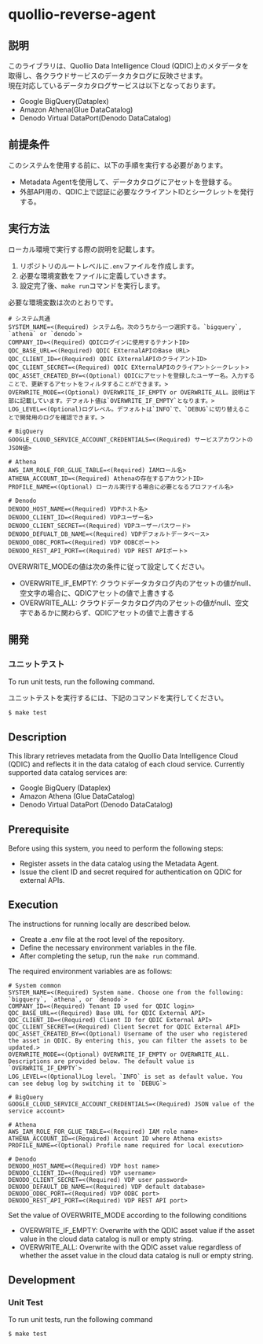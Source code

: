 # quollio-reverse-agent

## 説明

このライブラリは、Quollio Data Intelligence Cloud (QDIC)上のメタデータを取得し、各クラウドサービスのデータカタログに反映させます。  
現在対応しているデータカタログサービスは以下となっております。
- Google BigQuery(Dataplex)
- Amazon Athena(Glue DataCatalog)
- Denodo Virtual DataPort(Denodo DataCatalog)


## 前提条件
このシステムを使用する前に、以下の手順を実行する必要があります。
- Metadata Agentを使用して、データカタログにアセットを登録する。
- 外部API用の、QDIC上で認証に必要なクライアントIDとシークレットを発行する。


## 実行方法
ローカル環境で実行する際の説明を記載します。

1. リポジトリのルートレベルに`.env`ファイルを作成します。
1. 必要な環境変数をファイルに定義していきます。
1. 設定完了後、`make run`コマンドを実行します。

必要な環境変数は次のとおりです。
```
# システム共通
SYSTEM_NAME=<(Required) システム名。次のうちから一つ選択する。`bigquery`, `athena` or `denodo`>
COMPANY_ID=<(Required) QDICログインに使用するテナントID>
QDC_BASE_URL=<(Required) QDIC EXternalAPIのBase URL>
QDC_CLIENT_ID=<(Required) QDIC EXternalAPIのクライアントID>
QDC_CLIENT_SECRET=<(Required) QDIC EXternalAPIのクライアントシークレット>
QDC_ASSET_CREATED_BY=<(Optional) QDICにアセットを登録したユーザー名。入力することで、更新するアセットをフィルタすることができます。>
OVERWRITE_MODE=<(Optional) OVERWRITE_IF_EMPTY or OVERWRITE_ALL。説明は下部に記載しています。デフォルト値は`OVERWRITE_IF_EMPTY`となります。>
LOG_LEVEL=<(Optional)ログレベル。デフォルトは`INFO`で、`DEBUG`に切り替えることで開発用のログを確認できます。>

# BigQuery
GOOGLE_CLOUD_SERVICE_ACCOUNT_CREDENTIALS=<(Required) サービスアカウントのJSON値>

# Athena
AWS_IAM_ROLE_FOR_GLUE_TABLE=<(Required) IAMロール名>
ATHENA_ACCOUNT_ID=<(Required) Athenaの存在するアカウントID>
PROFILE_NAME=<(Optional) ローカル実行する場合に必要となるプロファイル名>

# Denodo
DENODO_HOST_NAME=<(Required) VDPホスト名>
DENODO_CLIENT_ID=<(Required) VDPユーザー名>
DENODO_CLIENT_SECRET=<(Required) VDPユーザーパスワード>
DENODO_DEFUALT_DB_NAME=<(Required) VDPデフォルトデータベース>
DENODO_ODBC_PORT=<(Required) VDP ODBCポート>
DENODO_REST_API_PORT=<(Required) VDP REST APIポート>
```

OVERWRITE_MODEの値は次の条件に従って設定してください。
- OVERWRITE_IF_EMPTY: クラウドデータカタログ内のアセットの値がnull、空文字の場合に、QDICアセットの値で上書きする
- OVERWRITE_ALL: クラウドデータカタログ内のアセットの値がnull、空文字であるかに関わらず、QDICアセットの値で上書きする

## 開発

### ユニットテスト

To run unit tests, run the following command.

ユニットテストを実行するには、下記のコマンドを実行してください。

```
$ make test
```


## Description
This library retrieves metadata from the Quollio Data Intelligence Cloud (QDIC) and reflects it in the data catalog of each cloud service.
Currently supported data catalog services are:
- Google BigQuery (Dataplex)
- Amazon Athena (Glue DataCatalog)
- Denodo Virtual DataPort (Denodo DataCatalog)


## Prerequisite
Before using this system, you need to perform the following steps:

- Register assets in the data catalog using the Metadata Agent.
- Issue the client ID and secret required for authentication on QDIC for external APIs.

## Execution
The instructions for running locally are described below.

- Create a .env file at the root level of the repository.
- Define the necessary environment variables in the file.
- After completing the setup, run the `make run` command.

The required environment variables are as follows:
```
# System common
SYSTEM_NAME=<(Required) System name. Choose one from the following: `bigquery`, `athena`, or `denodo`>
COMPANY_ID=<(Required) Tenant ID used for QDIC login>
QDC_BASE_URL=<(Required) Base URL for QDIC External API>
QDC_CLIENT_ID=<(Required) Client ID for QDIC External API>
QDC_CLIENT_SECRET=<(Required) Client Secret for QDIC External API>
QDC_ASSET_CREATED_BY=<(Optional) Username of the user who registered the asset in QDIC. By entering this, you can filter the assets to be updated.>
OVERWRITE_MODE=<(Optional) OVERWRITE_IF_EMPTY or OVERWRITE_ALL. Descriptions are provided below. The default value is `OVERWRITE_IF_EMPTY`>
LOG_LEVEL=<(Optional)Log level。`INFO` is set as default value. You can see debug log by switching it to `DEBUG`>

# BigQuery
GOOGLE_CLOUD_SERVICE_ACCOUNT_CREDENTIALS=<(Required) JSON value of the service account>

# Athena
AWS_IAM_ROLE_FOR_GLUE_TABLE=<(Required) IAM role name>
ATHENA_ACCOUNT_ID=<(Required) Account ID where Athena exists>
PROFILE_NAME=<(Optional) Profile name required for local execution>

# Denodo
DENODO_HOST_NAME=<(Required) VDP host name>
DENODO_CLIENT_ID=<(Required) VDP username>
DENODO_CLIENT_SECRET=<(Required) VDP user password>
DENODO_DEFAULT_DB_NAME=<(Required) VDP default database>
DENODO_ODBC_PORT=<(Required) VDP ODBC port>
DENODO_REST_API_PORT=<(Required) VDP REST API port>
```

Set the value of OVERWRITE_MODE according to the following conditions
- OVERWRITE_IF_EMPTY: Overwrite with the QDIC asset value if the asset value in the cloud data catalog is null or empty string.
- OVERWRITE_ALL: Overwrite with the QDIC asset value regardless of whether the asset value in the cloud data catalog is null or empty string.

## Development
### Unit Test
To run unit tests, run the following command
```
$ make test
```
